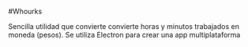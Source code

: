 #Whourks

Sencilla utilidad que convierte convierte horas y minutos trabajados en moneda (pesos). Se utiliza Electron para crear una app multiplataforma